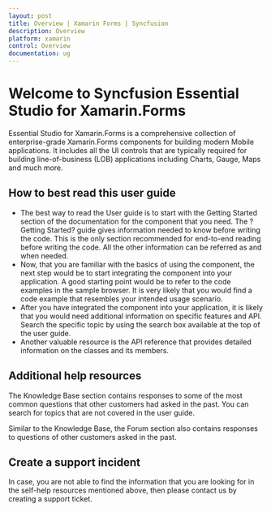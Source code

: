 ```yaml
---
layout: post
title: Overview | Xamarin Forms | Syncfusion
description: Overview
platform: xamarin
control: Overview
documentation: ug
---
```


# Welcome to Syncfusion Essential Studio for Xamarin.Forms

Essential Studio for Xamarin.Forms is a comprehensive collection of enterprise-grade Xamarin.Forms components for building modern Mobile applications. It includes all the UI controls that are typically required for building line-of-business (LOB) applications including Charts, Gauge, Maps and much more.

## How to best read this user guide

* The best way to read the User guide is to start with the Getting Started section of the documentation for the component that you need. The ?Getting Started? guide gives information needed to know before writing the code. This is the only section recommended for end-to-end reading before writing the code. All the other information can be referred as and when needed.
* Now, that you are familiar with the basics of using the component, the next step would be to start integrating the component into your application. A good starting point would be to refer to the code examples in the sample browser. It is very likely that you would find a code example that resembles your intended usage scenario.
* After you have integrated the component into your application, it is likely that you would need additional information on specific features and API. Search the specific topic by using the search box available at the top of the user guide.
* Another valuable resource is the API reference that provides detailed information on the classes and its members.

## Additional help resources

The Knowledge Base section contains responses to some of the most common questions that other customers had asked in the past. You can search for topics that are not covered in the user guide.

Similar to the Knowledge Base, the Forum section also contains responses to questions of other customers asked in the past.

## Create a support incident

In case, you are not able to find the information that you are looking for in the self-help resources mentioned above, then please contact us by creating a support ticket.